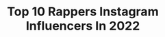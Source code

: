 ---
title: Top 10 Rappers Instagram Influencers In 2022
description: >-
  Find top rappers Instagram influencers in 2022. Most popular hashtags: #hiphop #rap #tiktok.
platform: Instagram
hits: 2275
text_top: Identify the top-rated Instagram influencers on inBeat.
text_bottom: Our search engine has 2275 Instagram influencers like this for you to contact.
profiles:
  - username: "ali_eb_offical"
    fullname: >-
      Ali_eb
    bio: >-
      Rapper
    location: "Iran"
    followers: 3550
    engagement: 5622
    commentsToLikes: 0.024536
    id: ck5zjvx3vicqy0i14wzbnrfme
    verified: false
    hashtags: ""
  - username: "avisamuelangel"
    fullname: >-
      𝔸𝕧𝕚 𝕒𝕟𝕘𝕖𝕝
    bio: >-
      🔒P.O.box 10810 N. Tatum Blvd #102908 Phoenix Az 85028 United States. Actor,model,rapper,singer Tiktok:aviangel14 (156k)
    location: "United States"
    followers: 275044
    engagement: 996
    commentsToLikes: 0.214969
    id: ckap1d4kgu2td0i7887pd9m5d
    verified: false
    hashtags: ""
  - username: "hamedfard"
    fullname: >-
      Hamed Fard
    bio: >-
      The Official Instagram Account Of Hamed Fard Iranian Rapper
    location: "Turkey"
    followers: 191025
    engagement: 1072
    commentsToLikes: 0.080664
    id: ck9wi5xvq0vxl0j78chkqg10l
    verified: false
    hashtags: "#tiktok, #rap, #hiphop, #tehran"
  - username: "tarooq_official"
    fullname: >-
      T.M.X🦅
    bio: >-
      سُوري🔱 #Rapper🎙 Dubai | Istanbul 📍 @shadler_production 🔻طيات الماضي 2🔻
    location: "Turkey"
    followers: 117315
    engagement: 595
    commentsToLikes: 0.064450
    id: ck8szgbmxoc2p0j7815s6vury
    verified: false
    hashtags: "#sketch, #love, #fuck, #summervibes"
  - username: "lilkloroxxx"
    fullname: >-
      Lil Kloroxxx
    bio: >-
      Rapper // Lifestyle Artist 🙏🏻 Yea I’m giving away a Wraith 💪🏻 LATEST VISUAL 👇🏻👇🏻
    location: ""
    followers: 36681
    engagement: 1481
    commentsToLikes: 0.049316
    id: ck8weho4oe2e60j78aczwh872
    verified: false
    hashtags: "#promqueen, #halloween, #respectthedepression, #platinum"
  - username: "coebuddy"
    fullname: >-
      BUDDY POKE
    bio: >-
      💙 Pai do Bernardo 🎤 Rapper RJ 🤪 REI DA GASTATIVIDADE! . ☎️: 21 98068-5040 (Shows e parcerias)
    location: "Brazil"
    followers: 413416
    engagement: 585
    commentsToLikes: 0.030200
    id: ck6u5ukp5bu4a0j71x7cayreh
    verified: false
    hashtags: "#blackouttuesday"
  - username: "brandzo1"
    fullname: >-
      Brandz FW
    bio: >-
      energiesarereal 👨🏽‍🔬 aka John Papi. #FWMG 💔 BIG WAVER. Cobain Brazy. HENDRIXX II. Singer 💔 Rapper 🌠 3WAVEMG
    location: "United States"
    followers: 61911
    engagement: 555
    commentsToLikes: 0.052218
    id: ck5c6vuqo6b0o0i11qhavdn03
    verified: true
    hashtags: "#putthisonyourstory"
  - username: "trossthegiant"
    fullname: >-
      T. ROSS.
    bio: >-
      Ugly Boy the Trash Rapper (just beat leukemia too🙏🏼, so stay away if you aint got no mask bro)
    location: "United States"
    followers: 6003
    engagement: 2222
    commentsToLikes: 0.061573
    id: ck136ile16nu00i19gafflw2f
    verified: false
    hashtags: ""
  - username: "bakhtawarbz"
    fullname: >-
      Bakhtawar Bhutto-Zardari
    bio: >-
      #SZABIST Trustee & Chairperson Occasional Rapper 1st child born to a sitting Female Prime Minister 📍🇵🇰 & Dubai 💘#PPP
    location: ""
    followers: 248893
    engagement: 428
    commentsToLikes: 0.048036
    id: ck6uaw0a55zja0j714lv26l2c
    verified: true
    hashtags: "#archives, #szabist, #zabtech, #sindhgov"
  - username: "kflum"
    fullname: >-
      kevin flum
    bio: >-
      songwriter/rapper guy aka @itsdrinkurwater Bookings/Inquires: justin@motionprojects.io - NEW MUSIC OUT NOW
    location: "United States"
    followers: 28851
    engagement: 468
    commentsToLikes: 0.065572
    id: ck0uahmxyc5ep0i19jp68ijug
    verified: true
    hashtags: ""
---